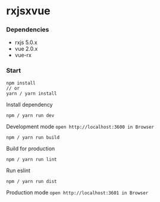 # rxjsxvue
### Dependencies
- rxjs 5.0.x
- vue 2.0.x
- vue-rx

### Start

```
npm install
// or
yarn / yarn install
```
Install dependency

```
npm / yarn run dev
```
Development mode `open http://localhost:3600 in Browser`

```
npm / yarn run build
```
Build for production

```
npm / yarn run lint
```
Run eslint

```
npm / yarn run dist
```
Production mode `open http://localhost:3601 in Browser`
